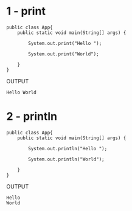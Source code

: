 # 1 - print

```
public class App{
    public static void main(String[] args) {

        System.out.print("Hello ");

        System.out.print("World");

    }
}
```

OUTPUT
```
Hello World
```

# 2 - println

```
public class App{
    public static void main(String[] args) {

        System.out.println("Hello ");

        System.out.println("World");

    }
}
```

OUTPUT
```
Hello 
World
```